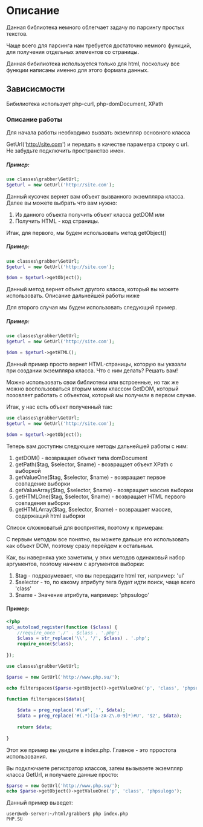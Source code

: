 Описание
=====================

Данная библиотека немного облегчает задачу по парсингу простых текстов.

Чаще всего для парсинга нам требуется достаточно немного функций, для получения
отдельных элементов со страницы.

Данная бибилиотека используется только для html, поскольку все функции написаны
именно для этого формата данных.

Зависисмости
---------------------

Бибилиотека использует php-curl, php-domDocument, XPath

### Описание работы

Для начала работы необходимо вызвать экземпляр основного класса 

GetUrl('http://site.com') и передать в качестве параметра строку с url.
Не забудьте подключить пространство имен.

##### Пример:

```php
use classes\grabber\GetUrl;
$geturl = new GetUrl('http://site.com');
```

Данный кусочек вернет вам объект вызванного экземпляра класса.
Далее вы можете выбрать что вам нужно:

1. Из данного объекта получить объект класса getDOM  или
2. Получить HTML - код страницы.

Итак, для первого, мы будем использовать метод getObject()

##### Пример:

```php
use classes\grabber\GetUrl;
$geturl = new GetUrl('http://site.com');

$dom = $geturl->getObject();
```

Данный метод вернет объект другого класса, который вы можете использовать.
Описание дальнейшей работы ниже

Для второго случая мы будем использовать следующий пример.

##### Пример:

```php
use classes\grabber\GetUrl;
$geturl = new GetUrl('http://site.com');

$dom = $geturl->getHTML();
```

Данный пример просто вернет HTML-страницы, которую вы указали при
создании экземпляра класса. Что с ним делать? Решать вам!

Можно использовать свои библиотеки или встроенные, но так же можно воспользоваться
вторым моим классом GetDOM, который позовляет работать с объектом, который
мы получили в первом случае.

Итак, у нас есть объект полученный так:

```php
use classes\grabber\GetUrl;
$geturl = new GetUrl('http://site.com');

$dom = $geturl->getObject();
```

Теперь вам доступны следующие методы дальнейшей работы с ним:

1. getDOM() - возвращает объект типа domDocument
2. getPath($tag, $selector, $name) - возвращает объект XPath  с выборкой
3. getValueOne($tag, $selector, $name) - возвращает первое совпадение выборки
4. getValueArray($tag, $selector, $name) - возвращает массив выборки
5. getHTMLOne($tag, $selector, $name) - возвращает HTML первого совпадения выборки
6. getHTMLArray($tag, $selector, $name) - возвращает массив, содержащий html выборки

Список сложноватый для восприятия, поэтому к примерам:

С первым методом все понятно, вы можете дальше его использовать как объект DOM,
поэтому сразу перейдем к остальным.

Как, вы наверняка уже заметили, у этих методов одинаковый набор аргументов,
поэтому начнем с аргументов выборки:

1. $tag - подразумевает, что вы передадите html тег, например: 'ul'
2. $selector - то, по какому атрибуту тега будет идти поиск, чаще всего 'class'
3. $name - Значение атрибута, например: 'phpsulogo'

#### Пример:

```php
<?php
spl_autoload_register(function ($class) {
    //require_once './' . $class . '.php';
    $class = str_replace('\\', '/', $class) . '.php';
    require_once($class);
    
});

use classes\grabber\GetUrl;

$parse = new GetUrl('http://www.php.su/');

echo filterspaces($parse->getObject()->getValueOne('p', 'class', 'phpsulogo')) . PHP_EOL;

function filterspaces($data){
    
    $data = preg_replace('#\s#', '', $data);
    $data = preg_replace('#(.*)([a-zA-Z\.0-9]*)#U', '$2', $data);
    
    return $data;
    
}
```

Этот же пример вы увидите в index.php. Главное - это прростота использования.

Вы подключаете регистратор классов, затем вызываете экземпляр класса GetUrl,
и получаете данные просто:

```php
$parse = new GetUrl('http://www.php.su/');
echo $parse->getObject()->getValueOne('p', 'class', 'phpsulogo');
```
Данный пример выведет:

```shell
user@web-server:~/html/grabber$ php index.php
PHP.SU
```

